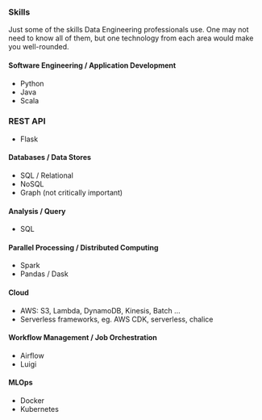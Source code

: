 
### Skills
Just some of the skills Data Engineering professionals use.
One may not need to know all of them, but one technology from each area would make you well-rounded.

#### Software Engineering / Application Development
* Python
* Java
* Scala

### REST API
* Flask

#### Databases / Data Stores
* SQL / Relational
* NoSQL
* Graph (not critically important)

#### Analysis / Query
* SQL

#### Parallel Processing / Distributed Computing
* Spark
* Pandas / Dask

#### Cloud
* AWS: S3, Lambda, DynamoDB, Kinesis, Batch ...
* Serverless frameworks, eg. AWS CDK, serverless, chalice

#### Workflow Management / Job Orchestration
* Airflow
* Luigi

#### MLOps
* Docker
* Kubernetes
